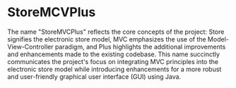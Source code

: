 # StoreMCVPlus
The name "StoreMVCPlus" reflects the core concepts of the project: Store signifies the electronic store model, MVC emphasizes the use of the Model-View-Controller paradigm, and Plus highlights the additional improvements and enhancements made to the existing codebase. This name succinctly communicates the project's focus on integrating MVC principles into the electronic store model while introducing enhancements for a more robust and user-friendly graphical user interface (GUI) using Java.
